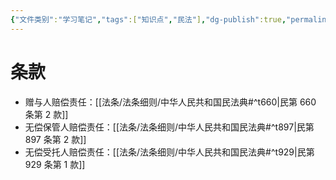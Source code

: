 ```yaml
---
{"文件类别":"学习笔记","tags":["知识点","民法"],"dg-publish":true,"permalink":"/学习笔记studyup/民法总论/责任减轻/","dgPassFrontmatter":true,"created":"2024-10-24T19:37:28.289+08:00","updated":"2024-10-24T19:51:26.651+08:00"}
---
```


# 条款
- 赠与人赔偿责任：[[法条/法条细则/中华人民共和国民法典#^t660\|民第 660 条第 2 款]]
- 无偿保管人赔偿责任：[[法条/法条细则/中华人民共和国民法典#^t897\|民第 897 条第 2 款]]
- 无偿受托人赔偿责任：[[法条/法条细则/中华人民共和国民法典#^t929\|民第 929 条第 1 款]]

